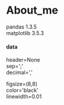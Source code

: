 # About_me

pandas 1.3.5  
matplotlib 3.5.3

#### data
header=None  
sep=';'  
decimal=','  
  
figsize=(8,8)  
color='black'  
linewidth=0.01  
